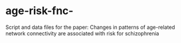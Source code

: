 # age-risk-fnc-
Script and data files for the paper: Changes in patterns of age-related network connectivity are associated with risk for schizophrenia
